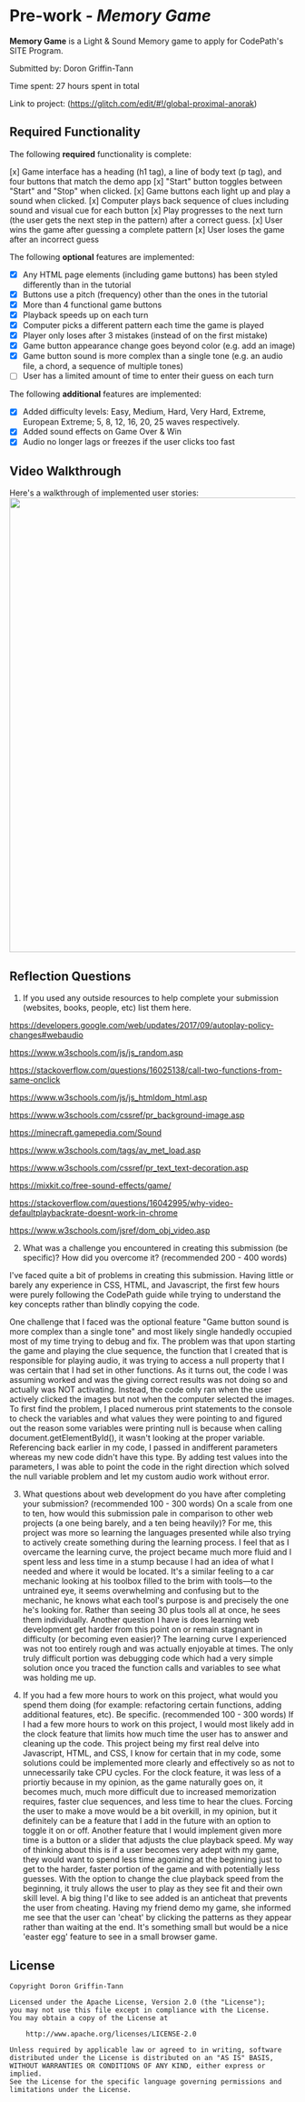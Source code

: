 # Pre-work - *Memory Game*

**Memory Game** is a Light & Sound Memory game to apply for CodePath's SITE Program. 

Submitted by: Doron Griffin-Tann

Time spent: 27 hours spent in total

Link to project: (https://glitch.com/edit/#!/global-proximal-anorak)

## Required Functionality

The following **required** functionality is complete:

[x] Game interface has a heading (h1 tag), a line of body text (p tag), and four buttons that match the demo app
[x] "Start" button toggles between "Start" and "Stop" when clicked. 
[x] Game buttons each light up and play a sound when clicked. 
[x] Computer plays back sequence of clues including sound and visual cue for each button
[x] Play progresses to the next turn (the user gets the next step in the pattern) after a correct guess. 
[x] User wins the game after guessing a complete pattern
[x] User loses the game after an incorrect guess

The following **optional** features are implemented:

* [x] Any HTML page elements (including game buttons) has been styled differently than in the tutorial
* [x] Buttons use a pitch (frequency) other than the ones in the tutorial
* [x] More than 4 functional game buttons
* [x] Playback speeds up on each turn
* [x] Computer picks a different pattern each time the game is played
* [x] Player only loses after 3 mistakes (instead of on the first mistake)
* [x] Game button appearance change goes beyond color (e.g. add an image)
* [x] Game button sound is more complex than a single tone (e.g. an audio file, a chord, a sequence of multiple tones)
* [ ] User has a limited amount of time to enter their guess on each turn

The following **additional** features are implemented:

- [x] Added difficulty levels: Easy, Medium, Hard, Very Hard, Extreme, European Extreme; 5, 8, 12, 16, 20, 25 waves respectively.
- [x] Added sound effects on Game Over & Win
- [x] Audio no longer lags or freezes if the user clicks too fast 

## Video Walkthrough

Here's a walkthrough of implemented user stories:
<br><img src="http://g.recordit.co/2aI1PINT79.gif" width=1200, height=800>

## Reflection Questions
1. If you used any outside resources to help complete your submission (websites, books, people, etc) list them here. 

https://developers.google.com/web/updates/2017/09/autoplay-policy-changes#webaudio

https://www.w3schools.com/js/js_random.asp

https://stackoverflow.com/questions/16025138/call-two-functions-from-same-onclick

https://www.w3schools.com/js/js_htmldom_html.asp

https://www.w3schools.com/cssref/pr_background-image.asp

https://minecraft.gamepedia.com/Sound

https://www.w3schools.com/tags/av_met_load.asp

https://www.w3schools.com/cssref/pr_text_text-decoration.asp

https://mixkit.co/free-sound-effects/game/

https://stackoverflow.com/questions/16042995/why-video-defaultplaybackrate-doesnt-work-in-chrome

https://www.w3schools.com/jsref/dom_obj_video.asp

2. What was a challenge you encountered in creating this submission (be specific)? How did you overcome it? (recommended 200 - 400 words)

I've faced quite a bit of problems in creating this submission.  Having little or barely any experience in CSS, HTML, and Javascript, the first few hours were purely following the CodePath guide while trying to understand the key concepts rather than blindly copying the code.  

One challenge that I faced was the optional feature "Game button sound is more complex than a single tone" and most likely single handedly occupied most of my time trying to debug and fix.  The problem was that upon starting the game and playing the clue sequence, the function that I created that is responsible for playing audio, it was trying to access a null property that I was certain that I had set in other functions.  As it turns out, the code I was assuming worked and was the giving correct results was not doing so and actually was NOT activating.  Instead, the code only ran when the user actively clicked the images but not when the computer selected the images.  To first find the problem, I placed numerous print statements to the console to check the variables and what values they were pointing to and figured out the reason some variables were printing null is because when calling document.getElementById(), it wasn't looking at the proper variable.  Referencing back earlier in my code, I passed in andifferent parameters whereas my new code didn't have this type.  By adding test values into the parameters, I was able to point the code in the right direction which solved the null variable problem and let my custom audio work without error.  


3. What questions about web development do you have after completing your submission? (recommended 100 - 300 words) 
On a scale from one to ten, how would this submission pale in comparison to other web projects (a one being barely, and a ten being heavily)?  For me, this project was more so learning the languages presented while also trying to actively create something during the learning process.  I feel that as I overcame the learning curve, the project became much more fluid and I spent less and less time in a stump because I had an idea of what I needed and where it would be located.  It's a similar feeling to a car mechanic looking at his toolbox filled to the brim with tools—to the untrained eye, it seems overwhelming and confusing but to the mechanic, he knows what each tool's purpose is and precisely the one he's looking for.  Rather than seeing 30 plus tools all at once, he sees them individually.  Another question I have is does learning web development get harder from this point on or remain stagnant in difficulty (or becoming even easier)?  The learning curve I experienced was not too entirely rough and was actually enjoyable at times.  The only truly difficult portion was debugging code which had a very simple solution once you traced the function calls and variables to see what was holding me up.  


4. If you had a few more hours to work on this project, what would you spend them doing (for example: refactoring certain functions, adding additional features, etc). Be specific. (recommended 100 - 300 words) 
If I had a few more hours to work on this project, I would most likely add in the clock feature that limits how much time the user has to answer and cleaning up the code.  This project being my first real delve into Javascript, HTML, and CSS, I know for certain that in my code, some solutions could be implemented more clearly and effectively so as not to unnecessarily take CPU cycles.  For the clock feature, it was less of a priortiy because in my opinion, as the game naturally goes on, it becomes much, much more difficult due to increased memorization requires, faster clue sequences, and less time to hear the clues.  Forcing the user to make a move would be a bit overkill, in my opinion, but it definitely can be a feature that I add in the future with an option to toggle it on or off.  Another feature that I would implement given more time is a button or a slider that adjusts the clue playback speed.  My way of thinking about this is if a user becomes very adept with my game, they would want to spend less time agonizing at the beginning just to get to the harder, faster portion of the game and with potentially less guesses.  With the option to change the clue playback speed from the beginning, it truly allows the user to play as they see fit and their own skill level.  A big thing I'd like to see added is an anticheat that prevents the user from cheating.  Having my friend demo my game, she informed me see that the user can 'cheat' by clicking the patterns as they appear rather than waiting at the end.  It's something small but would be a nice 'easter egg' feature to see in a small browser game.  



## License

    Copyright Doron Griffin-Tann

    Licensed under the Apache License, Version 2.0 (the "License");
    you may not use this file except in compliance with the License.
    You may obtain a copy of the License at

        http://www.apache.org/licenses/LICENSE-2.0

    Unless required by applicable law or agreed to in writing, software
    distributed under the License is distributed on an "AS IS" BASIS,
    WITHOUT WARRANTIES OR CONDITIONS OF ANY KIND, either express or implied.
    See the License for the specific language governing permissions and
    limitations under the License.
